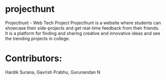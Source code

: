 # projecthunt
Projecthunt - Web Tech Project
Projecthunt is a website where students can showcase their side-projects and get real-time feedback from their friends. It is a platform for finding and sharing creative and innovative ideas and see the trending projects in college.

# Contributors:
Hardik Surana,
Gavrish Prabhu,
Gurunandan N
